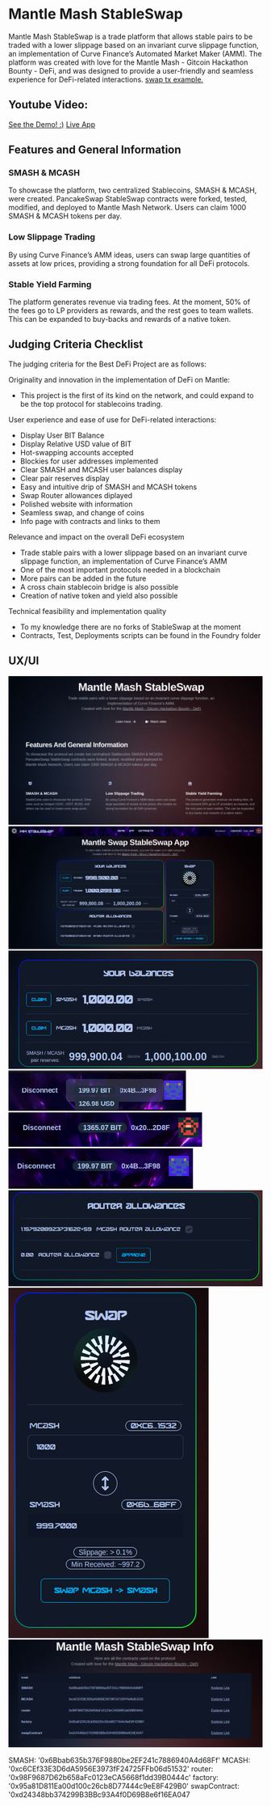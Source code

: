 # Mantle Mash StableSwap

Mantle Mash StableSwap is a trade platform that allows stable pairs to be traded with a lower slippage based on an invariant curve slippage function, an implementation of Curve Finance’s Automated Market Maker (AMM). The platform was created with love for the Mantle Mash - Gitcoin Hackathon Bounty - DeFi, and was designed to provide a user-friendly and seamless experience for DeFi-related interactions. [swap tx example.](https://explorer.testnet.mantle.xyz/tx/0x5b7f2876251d53ca1f02f378b996a44f1466ce8914ee69ffc6fd2bedeac3711f)

## Youtube Video:
[See the Demo!  :)](https://www.youtube.com/watch?v=QLwesiOFq9k)
[Live App](https://mantle-mash-stable-swap.vercel.app/)

## Features and General Information

### SMASH & MCASH
To showcase the platform, two centralized Stablecoins, SMASH & MCASH, were created. PancakeSwap StableSwap contracts were forked, tested, modified, and deployed to Mantle Mash Network. Users can claim 1000 SMASH & MCASH tokens per day.

### Low Slippage Trading
By using Curve Finance’s AMM ideas, users can swap large quantities of assets at low prices, providing a strong foundation for all DeFi protocols.

### Stable Yield Farming
The platform generates revenue via trading fees. At the moment, 50% of the fees go to LP providers as rewards, and the rest goes to team wallets. This can be expanded to buy-backs and rewards of a native token.

## Judging Criteria Checklist
The judging criteria for the Best DeFi Project are as follows:

Originality and innovation in the implementation of DeFi on Mantle:
+ This project is the first of its kind on the network, and could expand to be the top protocol for stablecoins trading.

User experience and ease of use for DeFi-related interactions:
+ Display User BIT Balance
+ Display Relative USD value of BIT
+ Hot-swapping accounts accepted
+ Blockies for user addresses implemented
+ Clear SMASH and MCASH user balances display
+ Clear pair reserves display
+ Easy and intuitive drip of SMASH and MCASH tokens
+ Swap Router allowances diplayed 
+ Polished website with information
+ Seamless swap, and change of coins
+ Info page with contracts and links to them

Relevance and impact on the overall DeFi ecosystem
+ Trade stable pairs with a lower slippage based on an invariant curve slippage function, an implementation of Curve Finance’s AMM
+ One of the most important protocols needed in a blockchain
+ More pairs can be added in the future
+ A cross chain stablecoin bridge is also possible
+ Creation of native token and yield also possible

Technical feasibility and implementation quality
+ To my knowledge there are no forks of StableSwap at the moment
+ Contracts, Test, Deployments scripts can be found in the Foundry folder

## UX/UI
![Main Page](static/MantleImages/main.png "Optional title")
![app](static/MantleImages/app.png)
![balances](static/MantleImages/balances.png)
![balance](static/MantleImages/balance.png)
![wallet](static/MantleImages/wallet2.png)
![wallet](static/MantleImages/wallet.png)
![router](static/MantleImages/router.png)
![swap](static/MantleImages/swap.png)
![constracs](static/MantleImages/constracs.png)

  SMASH: '0x6Bbab635b376F9880be2EF241c7886940A4d68Ff'
  MCASH: '0xc6CEf33E3D6dA5956E3973fF24725FFb06d51532'
  router: '0x98F9687D62b658aFc0123eCA5668f1dd39B0444c'
  factory: '0x95a81D811Ea00d100c26cb8D77444c9eE8F429B0'
  swapContract: '0xd24348bb374299B3BBc93A4f0D69B8e6f16EA047